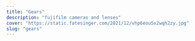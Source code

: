 ```yaml
---
title: "Gears"
description: "fujifilm cameras and lenses"
cover: "https://static.fatesinger.com/2021/12/vhp6eou5x2wqh2zy.jpg"
slug: "gears"
---
```

